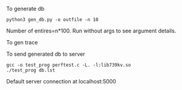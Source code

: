To generate db
```
python3 gen_db.py -o outfile -n 10
```
Number of entires=n*100. Run without args to see argument details.

To gen trace


To send generated db to server
```
gcc -o test_prog perftest.c -L. -l:lib739kv.so
./test_prog db.lst
```
Default server connection at localhost:5000
